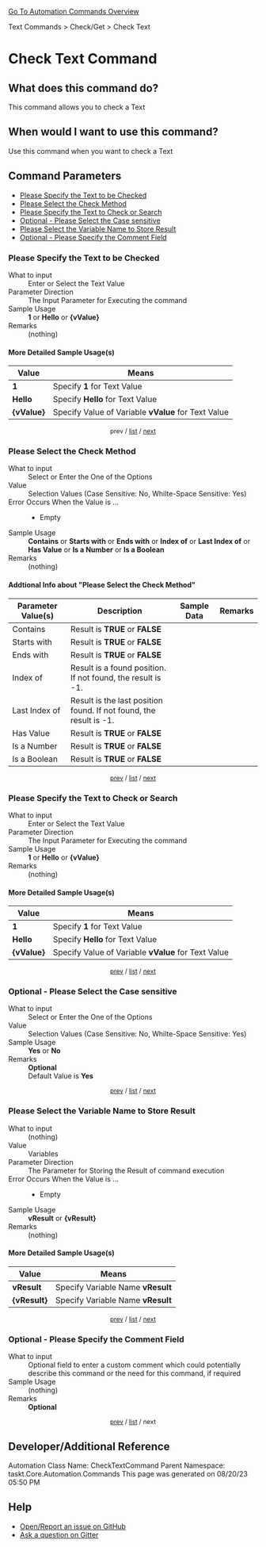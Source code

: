 <!--TITLE: Check Text Command -->
<!-- SUBTITLE: a command in the Text Commands group. -->
[Go To Automation Commands Overview](/automation-commands.md)


Text Commands &gt; Check/Get &gt; Check Text


# Check Text Command


## What does this command do?
This command allows you to check a Text


## When would I want to use this command?
Use this command when you want to check a Text


<a id="param_list"></a>
## Command Parameters
- [Please Specify the Text to be Checked](#param_0)
- [Please Select the Check Method](#param_1)
- [Please Specify the Text to Check or Search](#param_2)
- [Optional - Please Select the Case sensitive](#param_3)
- [Please Select the Variable Name to Store Result](#param_4)
- [Optional - Please Specify the Comment Field](#param_5)


<a id="param_0"></a>
### Please Specify the Text to be Checked


<dl>
<dt>What to input</dt><dd>Enter or Select the Text Value</dd>
<dt>Parameter Direction</dt><dd>The Input Parameter for Executing the command</dd>
<dt>Sample Usage</dt><dd><strong>1</strong> or <strong>Hello</strong> or <strong>{vValue}</strong></dd>
<dt>Remarks</dt><dd>(nothing)</dd>
</dl>




#### More Detailed Sample Usage(s)
| Value | Means |
|---|---|
| <strong>1</strong> | Specify **1** for Text Value |
| <strong>Hello</strong> | Specify **Hello** for Text Value |
| <strong>{vValue}</strong> | Specify Value of Variable **vValue** for Text Value |


<div style="font-size: 90%; text-align: center">


prev / [list](#param_list) / [next](#param_1)


</div>


<a id="param_1"></a>
### Please Select the Check Method


<dl>
<dt>What to input</dt><dd>Select or Enter the One of the Options</dd>
<dt>Value</dt><dd>Selection Values (Case Sensitive: No, Whilte-Space Sensitive: Yes)</dd>
<dt>Error Occurs When the Value is ...</dt><dd><ul>
<li>Empty</li>
</ul></dd>
<dt>Sample Usage</dt><dd><strong>Contains</strong> or  <strong>Starts with</strong> or  <strong>Ends with</strong> or  <strong>Index of</strong> or  <strong>Last Index of</strong> or  <strong>Has Value</strong> or  <strong>Is a Number</strong> or  <strong>Is a Boolean</strong></dd>
<dt>Remarks</dt><dd>(nothing)</dd>
</dl>


#### Addtional Info about &quot;Please Select the Check Method&quot;
| Parameter Value(s) | Description   | Sample Data 	| Remarks  	|
| ---             | ---           | ---          | ---       |
|Contains|Result is **TRUE** or **FALSE**|||
|Starts with|Result is **TRUE** or **FALSE**|||
|Ends with|Result is **TRUE** or **FALSE**|||
|Index of|Result is a found position. If not found, the result is -1.|||
|Last Index of|Result is the last position found. If not found, the result is -1.|||
|Has Value|Result is **TRUE** or **FALSE**|||
|Is a Number|Result is **TRUE** or **FALSE**|||
|Is a Boolean|Result is **TRUE** or **FALSE**|||


<div style="font-size: 90%; text-align: center">


[prev](#param_1) / [list](#param_list) / [next](#param_2)


</div>


<a id="param_2"></a>
### Please Specify the Text to Check or Search


<dl>
<dt>What to input</dt><dd>Enter or Select the Text Value</dd>
<dt>Parameter Direction</dt><dd>The Input Parameter for Executing the command</dd>
<dt>Sample Usage</dt><dd><strong>1</strong> or <strong>Hello</strong> or <strong>{vValue}</strong></dd>
<dt>Remarks</dt><dd>(nothing)</dd>
</dl>




#### More Detailed Sample Usage(s)
| Value | Means |
|---|---|
| <strong>1</strong> | Specify **1** for Text Value |
| <strong>Hello</strong> | Specify **Hello** for Text Value |
| <strong>{vValue}</strong> | Specify Value of Variable **vValue** for Text Value |


<div style="font-size: 90%; text-align: center">


[prev](#param_2) / [list](#param_list) / [next](#param_3)


</div>


<a id="param_3"></a>
### Optional - Please Select the Case sensitive


<dl>
<dt>What to input</dt><dd>Select or Enter the One of the Options</dd>
<dt>Value</dt><dd>Selection Values (Case Sensitive: No, Whilte-Space Sensitive: Yes)</dd>
<dt>Sample Usage</dt><dd><strong>Yes</strong> or  <strong>No</strong></dd>
<dt>Remarks</dt><dd><strong>Optional</strong><br>Default Value is <strong>Yes</strong></dd>
</dl>




<div style="font-size: 90%; text-align: center">


[prev](#param_3) / [list](#param_list) / [next](#param_4)


</div>


<a id="param_4"></a>
### Please Select the Variable Name to Store Result


<dl>
<dt>What to input</dt><dd>(nothing)</dd>
<dt>Value</dt><dd>Variables</dd>
<dt>Parameter Direction</dt><dd>The Parameter for Storing the Result of command execution</dd>
<dt>Error Occurs When the Value is ...</dt><dd><ul>
<li>Empty</li>
</ul></dd>
<dt>Sample Usage</dt><dd><strong>vResult</strong> or <strong>{vResult}</strong></dd>
<dt>Remarks</dt><dd>(nothing)</dd>
</dl>




#### More Detailed Sample Usage(s)
| Value | Means |
|---|---|
| <strong>vResult</strong> | Specify Variable Name **vResult** |
| <strong>{vResult}</strong> | Specify Variable Name **vResult** |


<div style="font-size: 90%; text-align: center">


[prev](#param_4) / [list](#param_list) / [next](#param_5)


</div>


<a id="param_5"></a>
### Optional - Please Specify the Comment Field


<dl>
<dt>What to input</dt><dd>Optional field to enter a custom comment which could potentially describe this command or the need for this command, if required</dd>
<dt>Sample Usage</dt><dd>(nothing)</dd>
<dt>Remarks</dt><dd><strong>Optional</strong><br></dd>
</dl>




<div style="font-size: 90%; text-align: center">


[prev](#param_5) / [list](#param_list) / next


</div>


## Developer/Additional Reference
Automation Class Name: CheckTextCommand
Parent Namespace: taskt.Core.Automation.Commands
This page was generated on 08/20/23 05:50 PM


## Help
- [Open/Report an issue on GitHub](https://github.com/rcktrncn/taskt/issues/new)
- [Ask a question on Gitter](https://gitter.im/taskt-rpa/Lobby)
